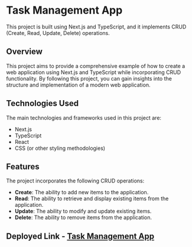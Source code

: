 # Task Management App

This project is built using Next.js and TypeScript, and it implements CRUD (Create, Read, Update, Delete) operations.

## Overview

This project aims to provide a comprehensive example of how to create a web application using Next.js and TypeScript while incorporating CRUD functionality. By following this project, you can gain insights into the structure and implementation of a modern web application.

## Technologies Used

The main technologies and frameworks used in this project are:

- Next.js
- TypeScript
- React
- CSS (or other styling methodologies)


## Features

The project incorporates the following CRUD operations:

- **Create**: The ability to add new items to the application.
- **Read**: The ability to retrieve and display existing items from the application.
- **Update**: The ability to modify and update existing items.
- **Delete**: The ability to remove items from the application.

## Deployed Link - <a href="https://crudtodolistapp.netlify.app" target="_blank">Task Management App</a>
